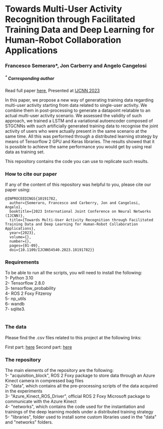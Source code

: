 # Towards Multi-User Activity Recognition through Facilitated Training Data and Deep Learning for Human-Robot Collaboration Applications 
### Francesco Semeraro*, Jon Carberry and Angelo Cangelosi <br />
##### <sup>*</sup> Corresponding author

Read full paper <a href="https://ieeexplore.ieee.org/document/10191782">here</a>, Presented at [IJCNN 2023](https://2023.ijcnn.org/)

In this paper, we propose a new way of generating training data regarding multi-user activity starting from data related to single-user activity. We combine them in post-processing to generate a datapoint relatable to an actual multi-user activity scenario. We assessed the validity of such approach, we trained a LSTM and a variational autoencoder composed of STGCNNs with such artificially generated training data to recognise the joint activity of users who were actually present in the same scenario at the same time. All this was performed through a distributed learning strategy by means of Tensorflow 2 GPU and Keras libraries. The results showed that it is possible to achieve the same performance you would get by using real data as training set.

This repository contains the code you can use to replicate such results.

### How to cite our paper
If any of the content of this repository was helpful to you, please cite our paper using:
```
@INPROCEEDINGS{10191782,
  author={Semeraro, Francesco and Carberry, Jon and Cangelosi, Angelo},
  booktitle={2023 International Joint Conference on Neural Networks (IJCNN)}, 
  title={Towards Multi-User Activity Recognition through Facilitated Training Data and Deep Learning for Human-Robot Collaboration Applications}, 
  year={2023},
  volume={},
  number={},
  pages={01-09},
  doi={10.1109/IJCNN54540.2023.10191782}}
```

### Requirements
To be able to run all the scripts, you will need to install the following:
<br />
1- Python 3.10 <br />
2- Tensorflow 2.8.0 <br />
3- tensorflow_probability  <br />
4- ROS 2 Foxy Fitzeroy  <br />
5- np_utils  <br />
6- wandb <br />
7- sqlite3. <br />
<br />

### The data
Please find the .csv files related to this project at the following links:

First part: <a href="https://figshare.com/articles/dataset/Multi-user_activity_recognition_database_with_single_user_training_data/22593298">here</a> 
Second part: <a href="https://figshare.com/articles/dataset/Multi-user_activity_recognition_database_Second_part_/24421438">here</a>  



### The repository
The main elements of the repository are the following:
<br />
1- "acquisition_block", ROS 2 Foxy package to store data through an Azure Kinect camera in compressed bag files <br />
2- "data", which contains all the pre-processing scripts of the data acquired in the experiments  <br />
3- "Azure_Kinect_ROS_Driver", official ROS 2 Foxy Microsoft package to communicate with the Azure Kinect  <br />
4- "networks", which contains the code used for the instantiation and trainings of the deep learning models under a distributed training strategy  <br />
5- "libraries", folder used to install some custom libraries used in the "data" and "networks" folders.  <br />
<br />

